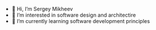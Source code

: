 - 👋 Hi, I’m Sergey Mikheev
- 👀 I’m interested in software design and architectire
- 🌱 I’m currently learning software development principles

<!---
mspitb/mspitb is a ✨ special ✨ repository because its `README.md` (this file) appears on your GitHub profile.
You can click the Preview link to take a look at your changes.
--->
